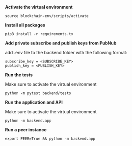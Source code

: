 **Activate the virtual environment**

```
source blockchain-env/scripts/activate
```

**Install all packages**

```
pip3 install -r requirements.tx

```

**Add private subscribe and publish keys from PubNub**

add .env file to the backend folder with the following format:

```
subscribe_key = <SUBSCRIBE_KEY>
publish_key = <PUBLISH_KEY>
```

**Run the tests**

Make sure to activate the virtual environment

```
python -m pytest backend/tests
```

**Run the application and API**

Make sure to activate the virtual environment

```
python -m backend.app
```

**Run a peer instance**

```
export PEER=True && python -m backend.app
```